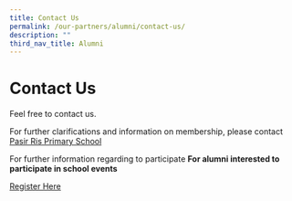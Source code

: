```yaml
---
title: Contact Us
permalink: /our-partners/alumni/contact-us/
description: ""
third_nav_title: Alumni
---
```

# **Contact Us**

Feel free to contact us.

For further clarifications and information on membership, please contact [Pasir Ris Primary School](mailto:prps@moe.edu.sg)




For further information regarding to participate
**For alumni interested to participate in school events**

[Register Here](http://goo.gl/sCDvG)